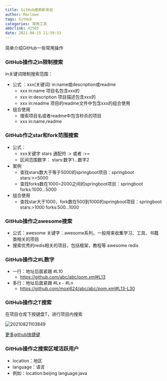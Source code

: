 ```yaml
---
title: GitHub搜索新体验
author: Marlowe
tags: GitHub
categories: 常用工具
abbrlink: 42585
date: 2021-08-15 21:59:53
---
```


简单介绍GitHub一些常用操作
<!--more-->

### GitHub操作之in限制搜索

in关键词限制搜索范围：

* 公式 ：xxx(关键词) in:name或description或readme
  * xxx in:name 项目名包含xxx的
  * xxx in:description 项目描述包含xxx的
  * xxx in:readme 项目的readme文件中包含xxx的组合使用
* 组合使用
  * 搜索项目名或者readme中包含秒杀的项目
  * xxx in:name,readme

### GitHub作之star和fork范围搜索

* 公式：
  * xxx关键字 stars 通配符 :> 或者 :>=
  * 区间范围数字： stars:数字1…数字2
* 案例
  * 查找stars数大于等于5000的springboot项目：springboot stars:>=5000
  * 查找forks数在1000~2000之间的springboot项目：springboot forks:1000…5000
* 组合使用
  * 查找star大于1000，fork数在500到1000的springboot项目：springboot stars:>1000 forks:500…1000

### GitHub操作之awesome搜索

* 公式：awesome 关键字：awesome系列，一般用来收集学习、工具、书籍类相关的项目
* 搜索优秀的redis相关的项目，包括框架，教程等 awesome redis

### GitHub操作之#L数字

* 一行：地址后面紧跟 #L10
  * https://github.com/abc/abc/pom.xml#L13
* 多行：地址后面紧跟 #Lx - #Ln
  * https://github.com/moxi624/abc/abc/pom.xml#L13-L30


### GitHub操作之T搜索

在项目仓库下按键盘T，进行项目内搜索

![20210821103849](https://marlowe.oss-cn-beijing.aliyuncs.com/img/20210821103849.png)

[更多github快捷键](https://docs.github.com/en/get-started/using-github/keyboard-shortcuts)

### GitHub操作之搜索区域活跃用户

* location：地区
* language：语言
* 例如：location:beijing language:java